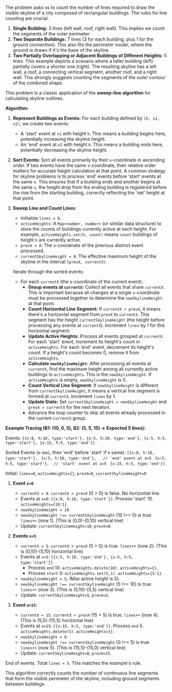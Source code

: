 The problem asks us to count the number of lines required to draw the visible skyline of a city composed of rectangular buildings. The rules for line counting are crucial:
1.  **Single Building:** 3 lines (left wall, roof, right wall). This implies we count the segments of the outer perimeter.
2.  **Two Separate Buildings:** 7 lines (3 for each building, plus 1 for the ground connection). This also fits the perimeter model, where the ground is drawn if it's the base of the skyline.
3.  **Two Partially Overlapping or Adjacent Buildings of Different Heights:** 5 lines. This example depicts a scenario where a taller building (left) partially covers a shorter one (right). The resulting skyline has a left wall, a roof, a connecting vertical segment, another roof, and a right wall. This strongly suggests counting the segments of the *outer contour* of the combined shape.

This problem is a classic application of the **sweep-line algorithm** for calculating skyline outlines.

**Algorithm:**

1.  **Represent Buildings as Events:**
    For each building defined by `(h, x1, x2)`, we create two events:
    *   A 'start' event at `x1` with height `h`. This means a building begins here, potentially increasing the skyline height.
    *   An 'end' event at `x2` with height `h`. This means a building ends here, potentially decreasing the skyline height.

2.  **Sort Events:**
    Sort all events primarily by their `x`-coordinate in ascending order.
    If two events have the same `x`-coordinate, their relative order matters for accurate height calculation at that point. A common strategy for skyline problems is to process 'end' events before 'start' events at the same `x`. This ensures that if a building ends and another begins at the same `x`, the height drop from the ending building is registered before the rise from the starting building, correctly reflecting the 'net' height at that point.

3.  **Sweep Line and Count Lines:**
    *   Initialize `lines = 0`.
    *   `activeHeights`: A `Map<number, number>` (or similar data structure) to store the counts of buildings currently active at each height. For example, `activeHeights.set(h, count)` means `count` buildings of height `h` are currently active.
    *   `prevX = 0`: The x-coordinate of the previous distinct event processed.
    *   `currentSkylineHeight = 0`: The effective maximum height of the skyline in the interval `[prevX, currentX)`.

    Iterate through the sorted events:
    *   For each `currentX` (the x-coordinate of the current event):
        *   **Group events at `currentX`:** Collect all events that share `currentX`. This is important because all changes at a single `x`-coordinate must be processed together to determine the `newSkylineHeight` at that point.
        *   **Count Horizontal Line Segment:** If `currentX > prevX`, it means there's a horizontal segment from `prevX` to `currentX`. This segment has the height `currentSkylineHeight` (the height before processing any events at `currentX`). Increment `lines` by 1 for this horizontal segment.
        *   **Update Active Heights:** Process all events grouped at `currentX`. For each 'start' event, increment its height's count in `activeHeights`. For each 'end' event, decrement its height's count. If a height's count becomes 0, remove it from `activeHeights`.
        *   **Calculate `newSkylineHeight`:** After processing all events at `currentX`, find the maximum height among all currently active buildings in `activeHeights`. This is the `newSkylineHeight`. If `activeHeights` is empty, `newSkylineHeight` is 0.
        *   **Count Vertical Line Segment:** If `newSkylineHeight` is different from `currentSkylineHeight`, it means a vertical line segment is formed at `currentX`. Increment `lines` by 1.
        *   **Update State:** Set `currentSkylineHeight = newSkylineHeight` and `prevX = currentX` for the next iteration.
        *   Advance the loop counter to skip all events already processed in the current `currentX` group.

**Example Tracing (B1: (10, 0, 5), B2: (5, 5, 15) -> Expected 5 lines):**

Events: `[{x:0, h:10, type:'start'}, {x:5, h:10, type:'end'}, {x:5, h:5, type:'start'}, {x:15, h:5, type:'end'}]`

Sorted Events (x-asc, then 'end' before 'start' if x same):
`[{x:0, h:10, type:'start'},`
 ` {x:5, h:10, type:'end'},   // 'end' event at x=5`
 ` {x:5, h:5, type:'start'},  // 'start' event at x=5`
 ` {x:15, h:5, type:'end'}]`

Initial: `lines=0`, `activeHeights={}`, `prevX=0`, `currentSkylineHeight=0`

1.  **Event `x=0`**:
    *   `currentX = 0`. `currentX > prevX` (0 > 0) is false. No horizontal line.
    *   Events at `x=0`: `[{x:0, h:10, type:'start'}]`. Process 'start' 10. `activeHeights={10:1}`.
    *   `newSkylineHeight = 10`.
    *   `newSkylineHeight !== currentSkylineHeight` (10 !== 0) is true. `lines++` (now 1). (This is (0,0)-(0,10) vertical line)
    *   Update: `currentSkylineHeight=10`, `prevX=0`.

2.  **Events `x=5`**:
    *   `currentX = 5`. `currentX > prevX` (5 > 0) is true. `lines++` (now 2). (This is (0,10)-(5,10) horizontal line)
    *   Events at `x=5`: `[{x:5, h:10, type:'end'}, {x:5, h:5, type:'start'}]`.
        *   Process `end` 10: `activeHeights.delete(10)`. `activeHeights={}`.
        *   Process `start` 5: `activeHeights.set(5,1)`. `activeHeights={5:1}`.
    *   `newSkylineHeight = 5`. (Max active height is 5).
    *   `newSkylineHeight !== currentSkylineHeight` (5 !== 10) is true. `lines++` (now 3). (This is (5,10)-(5,5) vertical line)
    *   Update: `currentSkylineHeight=5`, `prevX=5`.

3.  **Event `x=15`**:
    *   `currentX = 15`. `currentX > prevX` (15 > 5) is true. `lines++` (now 4). (This is (5,5)-(15,5) horizontal line)
    *   Events at `x=15`: `[{x:15, h:5, type:'end'}]`. Process `end` 5. `activeHeights.delete(5)`. `activeHeights={}`.
    *   `newSkylineHeight = 0`.
    *   `newSkylineHeight !== currentSkylineHeight` (0 !== 5) is true. `lines++` (now 5). (This is (15,5)-(15,0) vertical line)
    *   Update: `currentSkylineHeight=0`, `prevX=15`.

End of events. Total `lines = 5`. This matches the example's rule.

This algorithm correctly counts the number of continuous line segments that form the visible perimeter of the skyline, including ground segments between buildings.